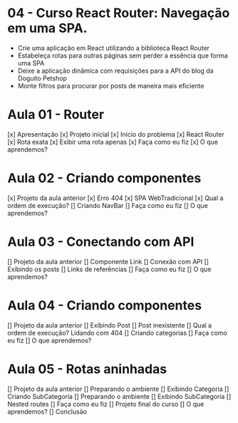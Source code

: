 # 04 - Curso React Router: Navegação em uma SPA.

* Crie uma aplicação em React utilizando a biblioteca React Router
* Estabeleça rotas para outras páginas sem perder a essência que forma uma SPA
* Deixe a aplicação dinâmica com requisições para a API do blog da Doguito Petshop
* Monte filtros para procurar por posts de maneira mais eficiente

# Aula 01 - Router
 [x] Apresentação
 [x] Projeto inicial
 [x] Início do problema
 [x] React Router
 [x] Rota exata
 [x] Exibir uma rota apenas
 [x] Faça como eu fiz
 [x] O que aprendemos?

# Aula 02 - Criando componentes
  [x] Projeto da aula anterior
  [x] Erro 404
  [x] SPA WebTradicional
  [x] Qual a ordem de execução?
  [] Criando NavBar
  [] Faça como eu fiz
  [] O que aprendemos?

# Aula 03 - Conectando com API
  [] Projeto da aula anterior
  [] Componente Link
  [] Conexão com API
  [] Exibindo os posts
  [] Links de referências
  [] Faça como eu fiz
  [] O que aprendemos?

# Aula 04 - Criando componentes
  [] Projeto da aula anterior
  [] Exibindo Post
  [] Post inexistente
  [] Qual a ordem de execução? Lidando com 404
  [] Criando categorias
  [] Faça como eu fiz
  [] O que aprendemos?

# Aula 05 - Rotas aninhadas
  [] Projeto da aula anterior
  [] Preparando o ambiente
  [] Exibindo Categoria
  [] Criando SubCategoria
  [] Preparando o ambiente
  [] Exibindo SubCategoria
  [] Nested routes
  [] Faça como eu fiz
  [] Projeto final do curso
  [] O que aprendemos?
  [] Conclusão
